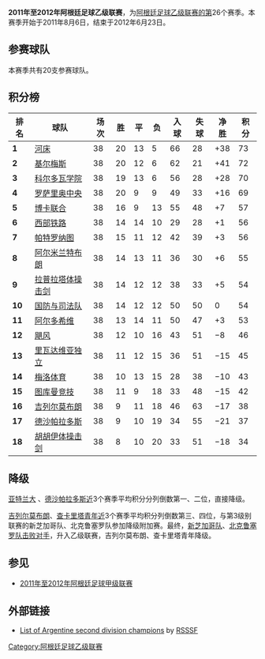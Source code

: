 **2011年至2012年阿根廷足球乙级联赛**，为[阿根廷足球乙级联赛的第](../Page/阿根廷足球乙级联赛.md "wikilink")26个赛季。本赛季开始于2011年8月6日，结束于2012年6月23日。

## 参赛球队

本赛季共有20支参赛球队。

## 积分榜

| 排名     | 球队                                                               | 场次 | 胜  | 平  | 负  | 入球 | 失球 | 净胜   | 积分                                 |
| ------ | ---------------------------------------------------------------- | -- | -- | -- | -- | -- | -- | ---- | ---------------------------------- |
| **1**  | [河床](https://zh.wikipedia.org/wiki/河床竞技俱乐部 "wikilink")           | 38 | 20 | 13 | 5  | 66 | 28 | \+38 | 73                                 |
| **2**  | [基尔梅斯](../Page/基尔梅斯竞技俱乐部.md "wikilink")                          | 38 | 20 | 12 | 6  | 62 | 21 | \+41 | 72                                 |
| **3**  | [科尔多瓦学院](../Page/科尔多瓦学院足球俱乐部.md "wikilink")                      | 38 | 19 | 13 | 6  | 56 | 28 | \+28 | 70                                 |
| **4**  | [罗萨里奥中央](../Page/罗萨里奥中央.md "wikilink")                           | 38 | 20 | 9  | 9  | 49 | 33 | \+16 | 69                                 |
| **5**  | [博卡联合](../Page/博卡联合竞技俱乐部.md "wikilink")                          | 38 | 16 | 9  | 13 | 55 | 48 | \+7  | 57                                 |
| **6**  | [西部铁路](../Page/西部铁路俱乐部.md "wikilink")                            | 38 | 14 | 14 | 10 | 29 | 28 | \+1  | 56                                 |
| **7**  | [帕特罗纳图](https://zh.wikipedia.org/wiki/帕特罗纳图 "wikilink")          | 38 | 15 | 11 | 12 | 42 | 39 | \+3  | 56                                 |
| **8**  | [阿尔米兰特布朗](https://zh.wikipedia.org/wiki/阿尔米兰特布朗俱乐部 "wikilink")   | 38 | 14 | 13 | 11 | 36 | 30 | \+6  | 55                                 |
| **9**  | [拉普拉塔体操击剑](../Page/拉普拉塔体操击剑俱乐部.md "wikilink")                    | 38 | 14 | 12 | 12 | 38 | 33 | \+5  | 54                                 |
| **10** | [国防与司法队](https://zh.wikipedia.org/wiki/国防与司法俱乐部 "wikilink")      | 38 | 14 | 12 | 12 | 50 | 50 | 0    | 54                                 |
| **11** | [阿尔多希维](../Page/阿尔多希维竞技俱乐部.md "wikilink")                        | 38 | 13 | 14 | 11 | 50 | 47 | \+3  | 53                                 |
| **12** | [飓风](../Page/飓风竞技俱乐部.md "wikilink")                              | 38 | 12 | 10 | 16 | 43 | 51 | −8   | 46                                 |
| **13** | [里瓦达维亚独立](../Page/里瓦达维亚独立体育俱乐部.md "wikilink")                    | 38 | 11 | 12 | 15 | 36 | 51 | −15  | 45                                 |
| **14** | [梅洛体育](https://zh.wikipedia.org/wiki/梅洛体育 "wikilink")            | 38 | 10 | 13 | 15 | 28 | 38 | −10  | 43                                 |
| **15** | [图库曼竞技](../Page/图库曼竞技俱乐部.md "wikilink")                          | 38 | 11 | 9  | 18 | 33 | 48 | −15  | 42                                 |
| **16** | [吉列尔莫布朗](https://zh.wikipedia.org/wiki/吉列尔莫布朗社会竞技俱乐部 "wikilink") | 38 | 9  | 11 | 18 | 46 | 63 | −17  | 38                                 |
| **17** | [德沙帕拉多斯](https://zh.wikipedia.org/wiki/德沙帕拉多斯体育俱乐部 "wikilink")   | 38 | 9  | 10 | 19 | 34 | 55 | −21  | 37                                 |
| **18** | [胡胡伊体操击剑](https://zh.wikipedia.org/wiki/胡胡伊体操击剑俱乐部 "wikilink")   | 38 | 8  | 10 | 20 | 33 | 51 | −18  | 34 |- style="background: \#FC8897; |

## 降级

[亚特兰大](../Page/亚特兰大竞技俱乐部.md "wikilink")
、[德沙帕拉多斯近](https://zh.wikipedia.org/wiki/德沙帕拉多斯体育俱乐部 "wikilink")3个赛季平均积分分列倒数第一、二位，直接降级。

[吉列尔莫布朗](https://zh.wikipedia.org/wiki/吉列尔莫布朗社会竞技俱乐部 "wikilink")、[查卡里塔青年近](https://zh.wikipedia.org/wiki/查卡里塔青年 "wikilink")3个赛季平均积分列倒数第三、四位，与第3级别联赛的新芝加哥队、北克鲁塞罗队参加降级附加赛。最终，[新芝加哥队](https://zh.wikipedia.org/wiki/新芝加哥竞技俱乐部 "wikilink")、[北克鲁塞罗队击败对手](https://zh.wikipedia.org/wiki/北克鲁塞罗俱乐部 "wikilink")，升入乙级联赛，吉列尔莫布朗、查卡里塔青年降级。

## 参见

  - [2011年至2012年阿根廷足球甲级联赛](../Page/2011年至2012年阿根廷足球甲级联赛.md "wikilink")

## 外部链接

  - [List of Argentine second division
    champions](http://www.rsssf.com/tablesa/arg2champ.html) by
    [RSSSF](https://zh.wikipedia.org/wiki/Rec.sport.soccer_Statistics_Foundation "wikilink")

[Category:阿根廷足球乙级联赛](https://zh.wikipedia.org/wiki/Category:阿根廷足球乙级联赛 "wikilink")